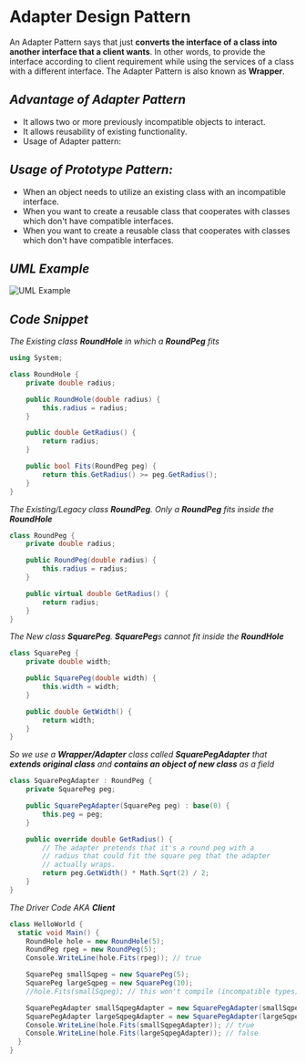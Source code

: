 # Adapter Design Pattern

An Adapter Pattern says that just **converts the interface of a class into another interface that a client wants**.
In other words, to provide the interface according to client requirement while using the services of a class with a different interface.
The Adapter Pattern is also known as **Wrapper**.

## _Advantage of Adapter Pattern_

- It allows two or more previously incompatible objects to interact.
- It allows reusability of existing functionality.
- Usage of Adapter pattern:

## _Usage of Prototype Pattern:_

- When an object needs to utilize an existing class with an incompatible interface.
- When you want to create a reusable class that cooperates with classes which don't have compatible interfaces.
- When you want to create a reusable class that cooperates with classes which don't have compatible interfaces.

## _UML Example_
![UML Example](https://refactoring.guru/images/patterns/diagrams/adapter/example.png)

## _Code Snippet_

_The Existing class **RoundHole** in which a **RoundPeg** fits_
```csharp
using System;

class RoundHole {
    private double radius;

    public RoundHole(double radius) {
        this.radius = radius;
    }

    public double GetRadius() {
        return radius;
    }

    public bool Fits(RoundPeg peg) {
        return this.GetRadius() >= peg.GetRadius();
    }
}
```

_The Existing/Legacy class **RoundPeg**. Only a **RoundPeg** fits inside the **RoundHole**_
```csharp
class RoundPeg {
    private double radius;

    public RoundPeg(double radius) {
        this.radius = radius;
    }

    public virtual double GetRadius() {
        return radius;
    }
}
```

_The New class **SquarePeg**. **SquarePeg**s cannot fit inside the **RoundHole**_
```csharp
class SquarePeg {
    private double width;

    public SquarePeg(double width) {
        this.width = width;
    }

    public double GetWidth() {
        return width;
    }
}
```

_So we use a **Wrapper/Adapter** class called **SquarePegAdapter** that **extends original class** and **contains an object of new class** as a field_
```csharp
class SquarePegAdapter : RoundPeg {
    private SquarePeg peg;

    public SquarePegAdapter(SquarePeg peg) : base(0) {
        this.peg = peg;
    }

    public override double GetRadius() {
        // The adapter pretends that it's a round peg with a
        // radius that could fit the square peg that the adapter
        // actually wraps.
        return peg.GetWidth() * Math.Sqrt(2) / 2;
    }
}
```


_The Driver Code AKA **Client**_
```csharp
class HelloWorld {
  static void Main() {
    RoundHole hole = new RoundHole(5);
    RoundPeg rpeg = new RoundPeg(5);
    Console.WriteLine(hole.Fits(rpeg)); // true

    SquarePeg smallSqpeg = new SquarePeg(5);
    SquarePeg largeSqpeg = new SquarePeg(10);
    //hole.Fits(smallSqpeg); // this won't compile (incompatible types)

    SquarePegAdapter smallSqpegAdapter = new SquarePegAdapter(smallSqpeg);
    SquarePegAdapter largeSqpegAdapter = new SquarePegAdapter(largeSqpeg);
    Console.WriteLine(hole.Fits(smallSqpegAdapter)); // true
    Console.WriteLine(hole.Fits(largeSqpegAdapter)); // false
  }
}
```
